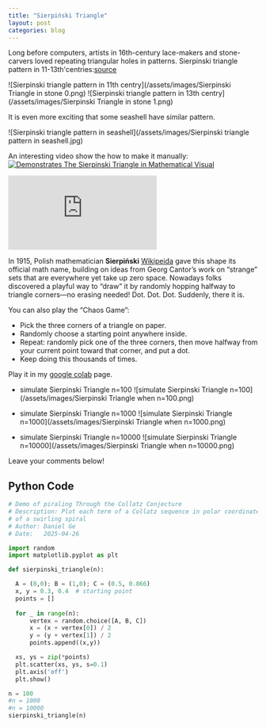 ```yaml
---
title: "Sierpiński Triangle"
layout: post
categories: blog
---
```


Long before computers, artists in 16th-century lace-makers and stone-carvers loved repeating triangular holes in patterns.
Sierpinski triangle pattern in 11-13th'centries:[source](https://www.formulas.it/formulog/wp-content/uploads/2014/12/sierpinski-aplimat.pdf)

![Sierpinski triangle pattern in 11th centry](/assets/images/Sierpinski Triangle in stone 0.png)
![Sierpinski triangle pattern in 13th centry](/assets/images/Sierpinski Triangle in stone 1.png)

It is even more exciting that some seashell have similar pattern. 

![Sierpinski triangle pattern in seashell](/assets/images/Sierpinski triangle pattern in seashell.jpg)

An interesting video show the how to make it manually:
[![ Demonstrates The Sierpinski Triangle in Mathematical Visual](https://img.youtube.com/vi/Fgu5-3ihVVI/0.jpg)](https://www.youtube.com/watch?v=Fgu5-3ihVVI)


<div class="video-container">
  <iframe
    src="https://www.youtube.com/embed/Fgu5-3ihVVI"
    frameborder="0"
    allow="accelerometer; autoplay; clipboard-write; encrypted-media; gyroscope; picture-in-picture"
    allowfullscreen>
  </iframe>
</div>


In 1915, Polish mathematician **Sierpiński** [Wikipeida](https://en.wikipedia.org/wiki/Sierpi%C5%84ski_triangle) gave this shape its official math name, building on ideas from Georg Cantor’s work on “strange” sets that are everywhere yet take up zero space.
Nowadays folks discovered a playful way to “draw” it by randomly hopping halfway to triangle corners—no erasing needed! Dot. Dot. Dot. Suddenly, there it is.

You can also play the “Chaos Game”:
- Pick the three corners of a triangle on paper.
- Randomly choose a starting point anywhere inside.
- Repeat: randomly pick one of the three corners, then move halfway from your current point toward that corner, and put a dot.
- Keep doing this thousands of times.
 

Play it in my [google colab](https://colab.research.google.com/drive/1nmMQXP5_PlsqR2GiE97NOby6FYsn4U_y#scrollTo=_b_xyx-hQ8JN) page.

- simulate Sierpinski Triangle n=100 
![simulate Sierpinski Triangle n=100](/assets/images/Sierpinski Triangle when n=100.png)

- simulate Sierpinski Triangle n=1000
![simulate Sierpinski Triangle n=1000](/assets/images/Sierpinski Triangle when n=1000.png)

- simulate Sierpinski Triangle n=10000
![simulate Sierpinski Triangle n=10000](/assets/images/Sierpinski Triangle when n=10000.png)


Leave your comments below!


<section id="comments">
  <script src="https://utteranc.es/client.js"
          repo="harveyge/harveyge.github.io"
          issue-term="pathname"
          theme="github-light"
          crossorigin="anonymous"
          async>
  </script>
</section>


## Python Code
```python
# Demo of piraling Through the Collatz Conjecture
# Description: Plot each term of a Collatz sequence in polar coordinates, and show the result
# of a swirling spiral
# Author: Daniel Ge
# Date:   2025-04-26

import random
import matplotlib.pyplot as plt

def sierpinski_triangle(n):

  A = (0,0); B = (1,0); C = (0.5, 0.866)
  x, y = 0.3, 0.4  # starting point
  points = []
    
  for _ in range(n):
      vertex = random.choice([A, B, C])
      x = (x + vertex[0]) / 2
      y = (y + vertex[1]) / 2
      points.append((x,y))

  xs, ys = zip(*points)
  plt.scatter(xs, ys, s=0.1)
  plt.axis('off')
  plt.show()

n = 100
#n = 1000
#n = 10000
sierpinski_triangle(n)
```

